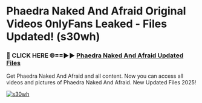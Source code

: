 # Phaedra Naked And Afraid Original Videos 0nlyFans Leaked - Files Updated! (s30wh)

<h3>🔴 CLICK HERE 🌐==►► <a href="https://tinyurl.com/up5wt9bj" rel="nofollow">Phaedra Naked And Afraid Updated Files</a></h3>

Get Phaedra Naked And Afraid and all content. Now you can access all videos and pictures of Phaedra Naked And Afraid. New Updated Files 2025!

[![s30wh](https://i.imgur.com/ABiUzMV.gif)](https://tinyurl.com/up5wt9bj)
